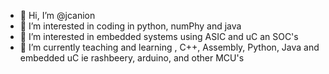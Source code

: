 - 👋 Hi, I’m @jcanion
- 👀 I’m interested in coding in python, numPhy and java
- 👀 I’m interested in embedded systems using ASIC and uC an SOC's  
- 🌱 I’m currently  teaching and learning , C++, Assembly, Python,  Java and embedded uC ie rashbeery, arduino, and other MCU's
 
 

<!---
jcanion/jcanion is a ✨ special ✨ repository because its `README.md` (this file) appears on your GitHub profile.
You can click the Preview link to take a look at your changes.
--->
